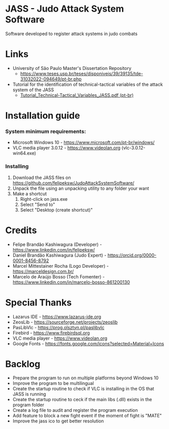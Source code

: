 # JASS - Judo Attack System Software

Software developed to register attack systems in judo combats

# Links
* University of São Paulo Master's Dissertation Repository
	* https://www.teses.usp.br/teses/disponiveis/39/39135/tde-31032022-094649/pt-br.php
* Tutorial for the identification of technical-tactical variables of the attack system of the JASS
	* [Tutorial_Technical-Tactical_Variables_JASS.pdf (pt-br)](Documents/Tutorial_Technical-Tactical_Variables_JASS.pdf)

# Installation guide

### System minimum requirements:
* Microsoft Windows 10 - https://www.microsoft.com/pt-br/windows/
* VLC media player 3.0.12 - https://www.videolan.org (vlc-3.0.12-win64.exe)

### Installing
1. Download the JASS files on https://github.com/felipeksw/JudoAttackSystemSoftware/
2. Unpack the file using an unpacking utility to any folder your want
3. Make a shortcut
	1. Right-click on jass.exe
	2. Select "Send to"
	3. Select "Desktop (create shortcut)"

# Credits
* Felipe Brandão Kashiwagura (Developer) - https://www.linkedin.com/in/felipeksw/
* Daniel Brandão Kashiwagura (Judo Expert) - https://orcid.org/0000-0001-8456-8792
* Marcel Mittestainer Rocha (Logo Developer) - https://marceldesign.com.br/
* Marcelo de Araújo Bosso (Tech Fomenter) - https://www.linkedin.com/in/marcelo-bosso-861200130

# Special Thanks
* Lazarus IDE - https://www.lazarus-ide.org
* ZeosLib - https://sourceforge.net/projects/zeoslib
* PasLibVlc - https://prog.olsztyn.pl/paslibvlc
* Firebird - https://www.firebirdsql.org
* VLC media player - https://www.videolan.org
* Google Fonts - https://fonts.google.com/icons?selected=Material+Icons

# Backlog
* Prepare the program to run on multiple platforms beyond Windows 10
* Improve the program to be multilingual
* Create the startup routine to check if VLC is installing in the OS that JASS is running
* Create the startup routine to ceck if the main libs (.dll) exists in the program folder
* Create a log file to audit and register the program execution
* Add feature to block a new fight event if the moment of fight is "MATE"
* Improve the jass ico to get better resolution